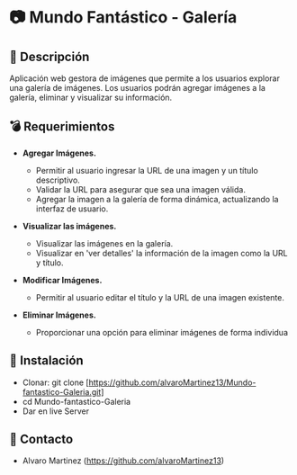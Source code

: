 # 📷 Mundo Fantástico - Galería

## 🧩 Descripción
Aplicación web gestora de imágenes  que permite a los usuarios explorar una galería de imágenes. Los usuarios podrán agregar imágenes a la galería, eliminar y visualizar su información.

## 💣 Requerimientos
- <b>Agregar Imágenes.</b>
  - Permitir al usuario ingresar la URL de una imagen y un título descriptivo.
  - Validar la URL para asegurar que sea una imagen válida.
  - Agregar la imagen a la galería de forma dinámica, actualizando la interfaz de usuario.
    
- <b>Visualizar las imágenes.</b>
  - Visualizar las imágenes en la galería.
  - Visualizar en 'ver detalles' la información de la imagen como la URL y título.
    
- <b>Modificar Imágenes.</b>
  - Permitir al usuario editar el título y la URL de una imagen existente.

- <b>Eliminar Imágenes.</b>
  - Proporcionar una opción para eliminar imágenes de forma individua

## 🧱 Instalación
- Clonar: git clone [https://github.com/alvaroMartinez13/Mundo-fantastico-Galeria.git]
- cd Mundo-fantastico-Galeria
- Dar en live Server

## 📒 Contacto
- Alvaro Martinez (https://github.com/alvaroMartinez13)
